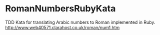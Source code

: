 # RomanNumbersRubyKata
TDD Kata for translating Arabic numbers to Roman implemented in Ruby.
http://www.web40571.clarahost.co.uk/roman/num1.htm
